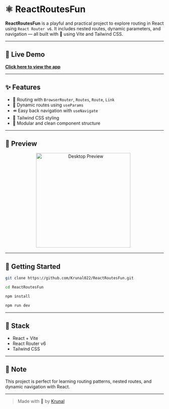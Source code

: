 # ⚛️ ReactRoutesFun

**ReactRoutesFun** is a playful and practical project to explore routing in React using `React Router v6`. It includes nested routes, dynamic parameters, and navigation — all built with 💖 using Vite and Tailwind CSS.

---

## 🔗 Live Demo  
[**Click here to view the app**](https://react-routes-fun.vercel.app/)  

---

## ✨ Features

- 🧭 Routing with `BrowserRouter`, `Routes`, `Route`, `Link`
- 🔀 Dynamic routes using `useParams`
- ⏪ Easy back navigation with `useNavigate`
- 💨 Tailwind CSS styling
- 🧩 Modular and clean component structure

---

## 📸 Preview

<p align="center">
  <img src="https://github.com/user-attachments/assets/8e33bc7d-f658-4547-9b7b-7c1ff94fa261" alt="Desktop Preview" width="300"/>
  &nbsp;
</p>

---

## 🚀 Getting Started

```bash
git clone https://github.com/Krunal022/ReactRoutesFun.git

cd ReactRoutesFun

npm install

npm run dev
````

---

## 📁 Stack

* React + Vite
* React Router v6
* Tailwind CSS

---

## 📌 Note

This project is perfect for learning routing patterns, nested routes, and dynamic navigation with React.

---

> Made with 💙 by [Krunal](https://github.com/Krunal022)

